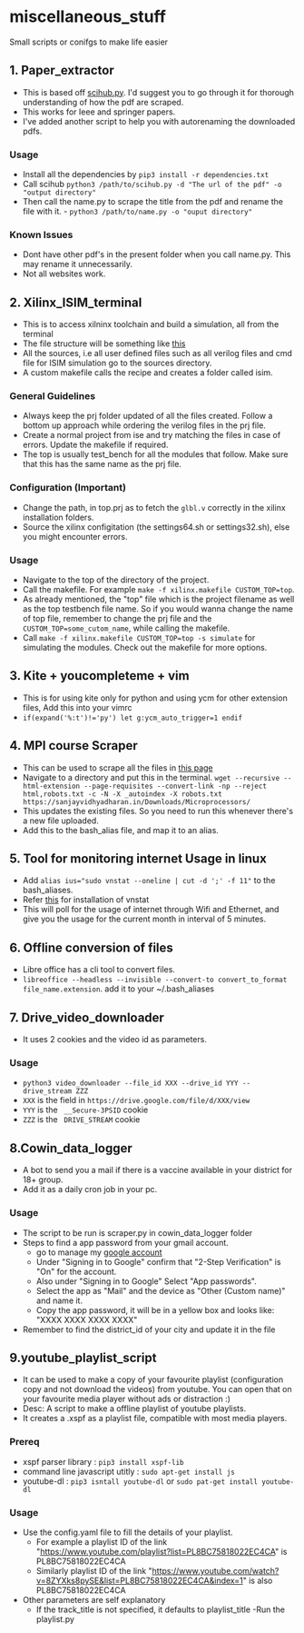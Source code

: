 # miscellaneous_stuff
Small scripts or conifgs to make life easier

## 1. Paper_extractor
  - This is based off [scihub.py](https://github.com/zaytoun/scihub.py). I'd suggest you to go through it for thorough understanding of how the pdf are scraped.
  - This works for Ieee and springer papers.
  - I've added another script to help you with autorenaming the downloaded pdfs.
### Usage
  - Install all the dependencies by `pip3 install -r dependencies.txt`
  - Call scihub `python3 /path/to/scihub.py -d "The url of the pdf" -o "output directory"`
  - Then call the name.py to scrape the title from the pdf and rename the file with it.  - `python3 /path/to/name.py -o "ouput directory"`
### Known Issues
  - Dont have other pdf's in the present folder when you call name.py. This may rename it unnecessarily.
  - Not all websites work.


## 2. Xilinx_ISIM_terminal
  - This is to access xilninx toolchain and build a simulation, all from the terminal
  - The file structure will be something like [this](https://pasteboard.co/JKI1HDe.png)
  - All the sources, i.e all user defined files such as all verilog files and cmd file for ISIM simulation go to the sources directory.
  - A custom makefile calls the recipe and creates a folder called isim.
### General Guidelines
  - Always keep the prj folder updated of all the files created. Follow a bottom up approach while ordering the verilog files in the prj file.
  - Create a normal project from ise and try matching the files in case of errors. Update the makefile if required.
  - The top is usually test_bench for all the modules that follow. Make sure that this has the same name as the prj file.
### Configuration (Important)
  - Change the path, in top.prj as to fetch the `glbl.v` correctly in the xilinx installation folders.
  - Source the xilinx configitation (the settings64.sh or settings32.sh), else you might encounter errors.
### Usage
  - Navigate to the top of the directory of the project.
  - Call the makefile. For example `make -f xilinx.makefile CUSTOM_TOP=top`.
  - As already mentioned, the "top" file which is the project filename as well as the top testbench file name. So if you would wanna change the name of top file, remember to change the prj file and the `CUSTOM_TOP=some_cutom_name`, while calling the makefile.
  - Call `make -f xilinx.makefile CUSTOM_TOP=top -s simulate` for simulating the modules. Check out the makefile for more options.

## 3. Kite + youcompleteme + vim 
  - This is for using kite only for python and using ycm for other extension files, Add this into your vimrc
  - `if(expand('%:t')!='py') let g:ycm_auto_trigger=1 endif`

## 4. MPI course Scraper
  - This can be used to scrape all the files in [this page](https://sanjayvidhyadharan.in/Downloads/Microprocessors/)
  - Navigate to a directory and put this in the terminal. `wget --recursive --html-extension --page-requisites --convert-link -np --reject html,robots.txt -c -N -X _autoindex -X robots.txt https://sanjayvidhyadharan.in/Downloads/Microprocessors/`
  - This updates the existing files. So you need to run this whenever there's a new file uploaded. 
  - Add this to the bash_alias file, and map it to an alias.

## 5. Tool for monitoring internet Usage in linux
  - Add `alias ius="sudo vnstat --oneline | cut -d ';' -f 11"` to the bash_aliases. 
  - Refer [this](https://www.tecmint.com/install-vnstat-and-vnstati-to-monitor-linux-network-traffic/) for installation of vnstat
  - This will poll for the usage of internet through Wifi and Ethernet, and give you the usage for the current month in interval of 5 minutes.
## 6. Offline conversion of files
  - Libre office has a cli tool to convert files.
  - `libreoffice --headless --invisible --convert-to convert_to_format file_name.extension`. add it to your ~/.bash_aliases
## 7. Drive_video_downloader
  - It uses 2 cookies and the video id as parameters.
### Usage 
  - `python3 video_downloader --file_id XXX --drive_id YYY --drive_stream ZZZ`
  -  `XXX` is the field in `https://drive.google.com/file/d/XXX/view`
  -  `YYY` is the ` __Secure-3PSID` cookie
  -  `ZZZ` is the ` DRIVE_STREAM` cookie
## 8.Cowin_data_logger
  - A bot to send you a mail if there is a vaccine available in your district for 18+ group.
  - Add it as a daily cron job in your pc.
### Usage
  - The script to be run is scraper.py in cowin_data_logger folder
  - Steps to find a app password from your gmail account.
    - go to manage my [google account](https://myaccount.google.com/security)
    - Under "Signing in to Google" confirm that "2-Step Verification" is "On" for the account.
    - Also under "Signing in to Google" Select "App passwords".
    - Select the app as "Mail" and the device as "Other (Custom name)" and name it.
    - Copy the app password, it will be in a yellow box and looks like: "XXXX XXXX XXXX XXXX"
  - Remember to find the district_id of your city and update it in the file
## 9.youtube_playlist_script
  - It can be used to make a copy of your favourite playlist (configuration copy and not download the videos) from youtube. You can open that on your favourite media player without ads or distraction :)  
  - Desc: A script to make a offline playlist of youtube playlists. 
  - It creates a .xspf as a playlist file, compatible with most media players.
### Prereq
  - xspf parser library : `pip3 install xspf-lib`
  - command line javascript utitly : `sudo apt-get install js`
  - youtube-dl : `pip3 isntall youtube-dl` or `sudo pat-get install youtube-dl`
### Usage
  - Use the config.yaml file to fill the details of your playlist.
    - For example a playlist ID of the link "https://www.youtube.com/playlist?list=PL8BC75818022EC4CA" is PL8BC75818022EC4CA
    - Similarly playlist ID of the link "https://www.youtube.com/watch?v=8ZYXks8pySE&list=PL8BC75818022EC4CA&index=1" is also PL8BC75818022EC4CA
  - Other parameters are self explanatory
    - If the track_title is not specified, it defaults to playlist_title
  -Run the playlist.py 
 
